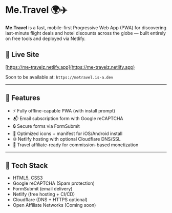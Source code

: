 # Me.Travel 🌍✈️

**Me.Travel** is a fast, mobile-first Progressive Web App (PWA) for discovering last-minute flight deals and hotel discounts across the globe — built entirely on free tools and deployed via Netlify.

## 🔗 Live Site
[https://me-travelz.netlify.app](https://me-travelz.netlify.app)

Soon to be available at: `https://metravel.is-a.dev`

---

## 🚀 Features

- ⚡ Fully offline-capable PWA (with install prompt)
- 📬 Email subscription form with Google reCAPTCHA
- 🔒 Secure forms via FormSubmit
- 📱 Optimized icons + manifest for iOS/Android install
- 🌐 Netlify hosting with optional Cloudflare DNS/SSL
- 💸 Travel affiliate-ready for commission-based monetization

---

## 📂 Tech Stack

- HTML5, CSS3
- Google reCAPTCHA (Spam protection)
- FormSubmit (email delivery)
- Netlify (free hosting + CI/CD)
- Cloudflare (DNS + HTTPS optional)
- Open Affiliate Networks (Coming soon)
